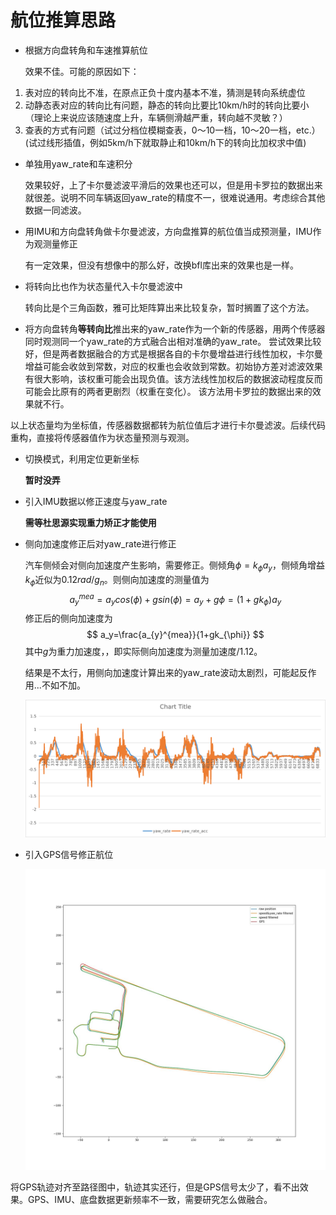 # 航位推算思路

* 根据方向盘转角和车速推算航位

  效果不佳。可能的原因如下：

1.  表对应的转向比不准，在原点正负十度内基本不准，猜测是转向系统虚位
2.  动静态表对应的转向比有问题，静态的转向比要比10km/h时的转向比要小（理论上来说应该随速度上升，车辆侧滑越严重，转向越不灵敏？）
3.  查表的方式有问题（试过分档位模糊查表，0～10一档，10～20一档，etc.）(试过线形插值，例如5km/h下就取静止和10km/h下的转向比加权求中值)

* 单独用yaw_rate和车速积分

  效果较好，上了卡尔曼滤波平滑后的效果也还可以，但是用卡罗拉的数据出来就很差。说明不同车辆返回yaw_rate的精度不一，很难说通用。考虑综合其他数据一同滤波。

* 用IMU和方向盘转角做卡尔曼滤波，方向盘推算的航位值当成预测量，IMU作为观测量修正

  有一定效果，但没有想像中的那么好，改换bfl库出来的效果也是一样。

* 将转向比也作为状态量代入卡尔曼滤波中

  转向比是个三角函数，雅可比矩阵算出来比较复杂，暂时搁置了这个方法。

* 将方向盘转角**等转向比**推出来的yaw_rate作为一个新的传感器，用两个传感器同时观测同一个yaw_rate的方式融合出相对准确的yaw_rate。
  尝试效果比较好，但是两者数据融合的方式是根据各自的卡尔曼增益进行线性加权，卡尔曼增益可能会收敛到常数，对应的权重也会收敛到常数。初始协方差对滤波效果有很大影响，该权重可能会出现负值。该方法线性加权后的数据波动程度反而可能会比原有的两者更剧烈（权重在变化）。
  该方法用卡罗拉的数据出来的效果就不行。



以上状态量均为坐标值，传感器数据都转为航位值后才进行卡尔曼滤波。后续代码重构，直接将传感器值作为状态量预测与观测。

* 切换模式，利用定位更新坐标

  **暂时没弄**

* 引入IMU数据以修正速度与yaw_rate

  **需等杜思源实现重力矫正才能使用**

* 侧向加速度修正后对yaw_rate进行修正

  汽车侧倾会对侧向加速度产生影响，需要修正。侧倾角$\phi=k_{\phi}a_y$，侧倾角增益$k_{\phi}$近似为$0.12rad/g_n$。则侧向加速度的测量值为
  $$
  a_{y}^{mea}=a_ycos(\phi)+gsin(\phi)=a_y+g\phi=(1+gk_{\phi})a_y
  $$
  修正后的侧向加速度为
  $$
  a_y=\frac{a_{y}^{mea}}{1+gk_{\phi}}
  $$
  其中$g$为重力加速度，，即实际侧向加速度为测量加速度/1.12。
  
  结果是不太行，用侧向加速度计算出来的yaw_rate波动太剧烈，可能起反作用...不如不加。
  
  ![image-20230410165307910](./assets/image-20230410165307910.png)

* 引入GPS信号修正航位

  ![position](./assets/position.jpg)

将GPS轨迹对齐至路径图中，轨迹其实还行，但是GPS信号太少了，看不出效果。GPS、IMU、底盘数据更新频率不一致，需要研究怎么做融合。
